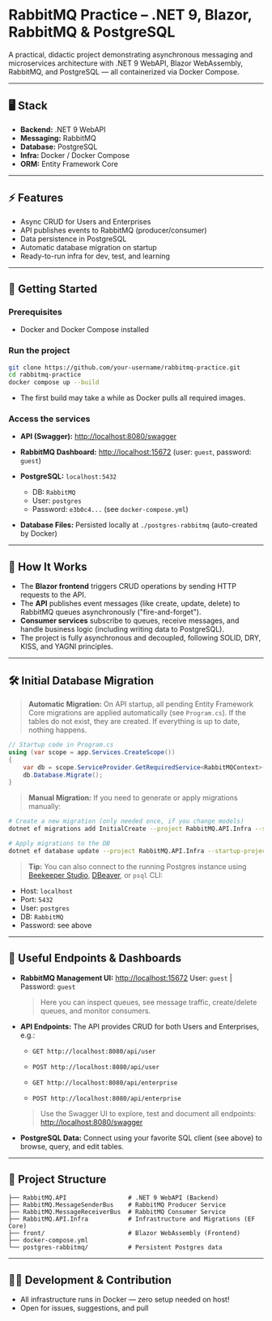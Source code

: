 # RabbitMQ Practice – .NET 9, Blazor, RabbitMQ & PostgreSQL

A practical, didactic project demonstrating asynchronous messaging and microservices architecture with .NET 9 WebAPI, Blazor WebAssembly, RabbitMQ, and PostgreSQL — all containerized via Docker Compose.

---

## 🖥️ Stack

- **Backend:** .NET 9 WebAPI
- **Messaging:** RabbitMQ
- **Database:** PostgreSQL
- **Infra:** Docker / Docker Compose
- **ORM:** Entity Framework Core

---

## ⚡ Features

- Async CRUD for Users and Enterprises
- API publishes events to RabbitMQ (producer/consumer)
- Data persistence in PostgreSQL
- Automatic database migration on startup
- Ready-to-run infra for dev, test, and learning

---

## 🚀 Getting Started

### **Prerequisites**

- Docker and Docker Compose installed

### **Run the project**

```bash
git clone https://github.com/your-username/rabbitmq-practice.git
cd rabbitmq-practice
docker compose up --build
```

- The first build may take a while as Docker pulls all required images.

### **Access the services**

- **API (Swagger):** [http://localhost:8080/swagger](http://localhost:8080/swagger)

- **RabbitMQ Dashboard:** [http://localhost:15672](http://localhost:15672) (user: `guest`, password: `guest`)

- **PostgreSQL:** `localhost:5432`

  - DB: `RabbitMQ`
  - User: `postgres`
  - Password: `e3b0c4...` (see `docker-compose.yml`)

- **Database Files:** Persisted locally at `./postgres-rabbitmq` (auto-created by Docker)

---

## 📝 How It Works

- The **Blazor frontend** triggers CRUD operations by sending HTTP requests to the API.
- The **API** publishes event messages (like create, update, delete) to RabbitMQ queues asynchronously ("fire-and-forget").
- **Consumer services** subscribe to queues, receive messages, and handle business logic (including writing data to PostgreSQL).
- The project is fully asynchronous and decoupled, following SOLID, DRY, KISS, and YAGNI principles.

---

## 🛠️ Initial Database Migration

> **Automatic Migration:**
> On API startup, all pending Entity Framework Core migrations are applied automatically (see `Program.cs`).
> If the tables do not exist, they are created.
> If everything is up to date, nothing happens.

```csharp
// Startup code in Program.cs
using (var scope = app.Services.CreateScope())
{
    var db = scope.ServiceProvider.GetRequiredService<RabbitMQContext>();
    db.Database.Migrate();
}
```

> **Manual Migration:**
> If you need to generate or apply migrations manually:

```bash
# Create a new migration (only needed once, if you change models)
dotnet ef migrations add InitialCreate --project RabbitMQ.API.Infra --startup-project RabbitMQ.API

# Apply migrations to the DB
dotnet ef database update --project RabbitMQ.API.Infra --startup-project RabbitMQ.API
```

> **Tip:**
> You can also connect to the running Postgres instance using [Beekeeper Studio](https://www.beekeeperstudio.io/), [DBeaver](https://dbeaver.io/), or `psql` CLI:

- Host: `localhost`
- Port: `5432`
- User: `postgres`
- DB: `RabbitMQ`
- Password: see above

---

## 🔗 Useful Endpoints & Dashboards

- **RabbitMQ Management UI:**
  [http://localhost:15672](http://localhost:15672)
  User: `guest` | Password: `guest`

  > Here you can inspect queues, see message traffic, create/delete queues, and monitor consumers.

- **API Endpoints:**
  The API provides CRUD for both Users and Enterprises, e.g.:

  - `GET http://localhost:8080/api/user`

  - `POST http://localhost:8080/api/user`

  - `GET http://localhost:8080/api/enterprise`

  - `POST http://localhost:8080/api/enterprise`

  > Use the Swagger UI to explore, test and document all endpoints:
  > [http://localhost:8080/swagger](http://localhost:8080/swagger)

- **PostgreSQL Data:**
  Connect using your favorite SQL client (see above) to browse, query, and edit tables.

---

## 📁 Project Structure

```
├── RabbitMQ.API                 # .NET 9 WebAPI (Backend)
├── RabbitMQ.MessageSenderBus    # RabbitMQ Producer Service
├── RabbitMQ.MessageReceiverBus  # RabbitMQ Consumer Service
├── RabbitMQ.API.Infra           # Infrastructure and Migrations (EF Core)
├── front/                       # Blazor WebAssembly (Frontend)
├── docker-compose.yml
└── postgres-rabbitmq/           # Persistent Postgres data
```

---

## 🧑‍💻 Development & Contribution

- All infrastructure runs in Docker — zero setup needed on host!
- Open for issues, suggestions, and pull

